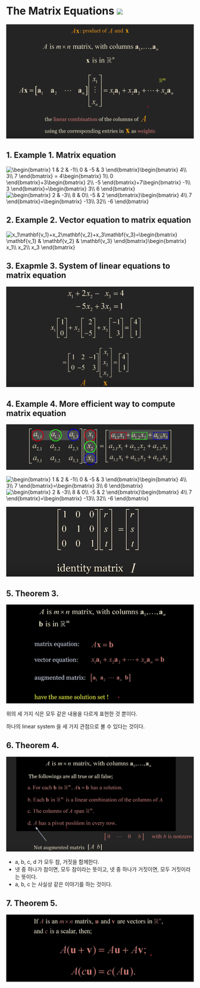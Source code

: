 # The Matrix Equations <img src="https://render.githubusercontent.com/render/math?math=\Huge Ax=b">

![product_of_A_and_X](Images/LA4/product_of_A_and_X.png)

## 1. Example 1. Matrix equation

<img src="https://latex.codecogs.com/gif.latex?\dpi{200}&space;\begin{bmatrix}&space;1&space;&&space;2&space;&&space;-1\\&space;0&space;&&space;-5&space;&&space;3&space;\end{bmatrix}\begin{bmatrix}&space;4\\&space;3\\&space;7&space;\end{bmatrix}&space;=&space;4\begin{bmatrix}&space;1\\&space;0&space;\end{bmatrix}&plus;3\begin{bmatrix}&space;2\\&space;-5&space;\end{bmatrix}&plus;7\begin{bmatrix}&space;-1\\&space;3&space;\end{bmatrix}=\begin{bmatrix}&space;3\\&space;6&space;\end{bmatrix}" title="\begin{bmatrix} 1 & 2 & -1\\ 0 & -5 & 3 \end{bmatrix}\begin{bmatrix} 4\\ 3\\ 7 \end{bmatrix} = 4\begin{bmatrix} 1\\ 0 \end{bmatrix}+3\begin{bmatrix} 2\\ -5 \end{bmatrix}+7\begin{bmatrix} -1\\ 3 \end{bmatrix}=\begin{bmatrix} 3\\ 6 \end{bmatrix}" />

<img src="https://latex.codecogs.com/gif.latex?\dpi{200}&space;\begin{bmatrix}&space;2&space;&&space;-3\\&space;8&space;&&space;0\\&space;-5&space;&&space;2&space;\end{bmatrix}\begin{bmatrix}&space;4\\&space;7&space;\end{bmatrix}=\begin{bmatrix}&space;-13\\&space;32\\&space;-6&space;\end{bmatrix}" title="\begin{bmatrix} 2 & -3\\ 8 & 0\\ -5 & 2 \end{bmatrix}\begin{bmatrix} 4\\ 7 \end{bmatrix}=\begin{bmatrix} -13\\ 32\\ -6 \end{bmatrix}" />

## 2. Example 2. Vector equation to matrix equation

<img src="https://latex.codecogs.com/gif.latex?\dpi{200}&space;x_1\mathbf{v_1}&plus;x_2\mathbf{v_2}&plus;x_3\mathbf{v_3}=\begin{bmatrix}&space;\mathbf{v_1}&space;&&space;\mathbf{v_2}&space;&&space;\mathbf{v_3}&space;\end{bmatrix}\begin{bmatrix}&space;x_1\\&space;x_2\\&space;x_3&space;\end{bmatrix}" title="x_1\mathbf{v_1}+x_2\mathbf{v_2}+x_3\mathbf{v_3}=\begin{bmatrix} \mathbf{v_1} & \mathbf{v_2} & \mathbf{v_3} \end{bmatrix}\begin{bmatrix} x_1\\ x_2\\ x_3 \end{bmatrix}" />

## 3. Exapmle 3. System of linear equations to matrix equation

![exapmle3](Images/LA4/example3.png)

## 4. Example 4. More efficient way to compute matrix equation

![example4_1](Images/LA4/example4_1.png)

<img src="https://latex.codecogs.com/gif.latex?\dpi{200}&space;\begin{bmatrix}&space;1&space;&&space;2&space;&&space;-1\\&space;0&space;&&space;-5&space;&&space;3&space;\end{bmatrix}\begin{bmatrix}&space;4\\&space;3\\&space;7&space;\end{bmatrix}=\begin{bmatrix}&space;3\\&space;6&space;\end{bmatrix}" title="\begin{bmatrix} 1 & 2 & -1\\ 0 & -5 & 3 \end{bmatrix}\begin{bmatrix} 4\\ 3\\ 7 \end{bmatrix}=\begin{bmatrix} 3\\ 6 \end{bmatrix}" />

<img src="https://latex.codecogs.com/gif.latex?\dpi{200}&space;\begin{bmatrix}&space;2&space;&&space;-3\\&space;8&space;&&space;0\\&space;-5&space;&&space;2&space;\end{bmatrix}\begin{bmatrix}&space;4\\&space;7&space;\end{bmatrix}=\begin{bmatrix}&space;-13\\&space;32\\&space;-6&space;\end{bmatrix}" title="\begin{bmatrix} 2 & -3\\ 8 & 0\\ -5 & 2 \end{bmatrix}\begin{bmatrix} 4\\ 7 \end{bmatrix}=\begin{bmatrix} -13\\ 32\\ -6 \end{bmatrix}" />

![example4_2](Images/LA4/example4_2.png)

## 5. Theorem 3.

![theorem3](Images/LA4/theorem3.png)

위의 세 가지 식은 모두 같은 내용을 다르게 표현한 것 뿐이다.

하나의 linear system 을 세 가지 관점으로 볼 수 있다는 것이다.

## 6. Theorem 4.

![theorem4](Images/LA4/theorem4.png)

- a, b, c, d 가 모두 참, 거짓을 함께한다.
- 넷 중 하나가 참이면, 모두 참이라는 뜻이고, 넷 중 하나가 거짓이면, 모두 거짓이라는 뜻이다.
- a, b, c 는 사실상 같은 이야기를 하는 것이다.

## 7. Theorem 5.

![theorem5](Images/LA4/theorem5.png)

